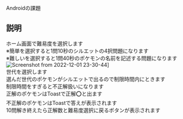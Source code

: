 Androidの課題
## 説明
ホーム画面で難易度を選択します<br>
※簡単を選択すると1問10秒のシルエットの4択問題になります<br>
※難しいを選択すると1問40秒のポケモンの名前を記述する問題になります<br>
![Screenshot from 2022-12-01 23-30-44](https://user-images.githubusercontent.com/83270158/205084502-465f4164-134a-400b-8d09-f2e11b130eb6.png)]<br>
世代を選択します<br>
選んだ世代のポケモンがシルエットで出るので制限時間内にときます<br>
制限時間をすぎると不正解扱いになります<br>
正解のポケモンはToastで正解⭕と出ます<br>
不正解のポケモンはToastで答えが表示されます<br>
10問解き終えたら正解数と難易度選択に戻るボタンが表示されます
